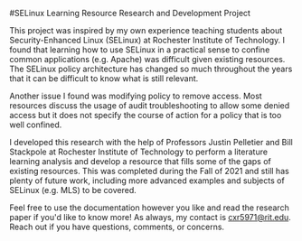 #SELinux Learning Resource Research and Development Project



This project was inspired by my own experience teaching students about Security-Enhanced Linux (SELinux) at Rochester Institute of Technology. I found that learning how to use SELinux in a practical sense to confine common applications (e.g. Apache) was difficult given existing resources. The SELinux policy architecture has changed so much throughout the years that it can be difficult to know what is still relevant. 

Another issue I found was modifying policy to remove access. Most resources discuss the usage of audit troubleshooting to allow some denied access but it does not specify the course of action for a policy that is too well confined.

I developed this research with the help of Professors Justin Pelletier and Bill Stackpole at Rochester Institute of Technology to perform a literature learning analysis and develop a resource that fills some of the gaps of existing resources. This was completed during the Fall of 2021 and still has plenty of future work, including more advanced examples and subjects of SELinux (e.g. MLS) to be covered.

Feel free to use the documentation however you like and read the research paper if you'd like to know more! As always, my contact is cxr5971@rit.edu. Reach out if you have questions, comments, or concerns.
